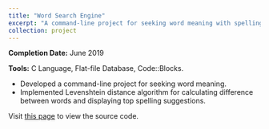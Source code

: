 ```yaml
---
title: "Word Search Engine"
excerpt: "A command-line project for seeking word meaning with spelling suggestions.<br/><img src='/images/projects/word_search_engine.png'>"
collection: project
---
```



**Completion Date:** June 2019

**Tools:** C Language, Flat-file Database, Code::Blocks.

- Developed a command-line project for seeking word meaning.
- Implemented Levenshtein distance algorithm for calculating difference between words and displaying top spelling suggestions.

Visit [this page](https://github.com/amritoo/word-search-engine) to view the source code.
